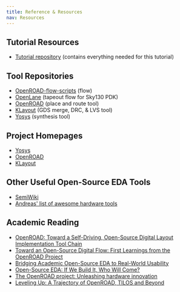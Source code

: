 ```yaml
---
title: Reference & Resources
nav: Resources
---
```


## Tutorial Resources
* [Tutorial repository](https://github.com/The-OpenROAD-Project/micro2022tutorial) (contains everything needed for this tutorial)

## Tool Repositories
* [OpenROAD-flow-scripts](https://github.com/The-OpenROAD-Project/OpenROAD-flow-scripts) (flow)
* [OpenLane](https://github.com/The-OpenROAD-Project/OpenLane) (tapeout flow for Sky130 PDK)
* [OpenROAD](https://github.com/The-OpenROAD-Project/OpenROAD) (place and route tool)
* [KLayout](https://github.com/KLayout/klayout) (GDS merge, DRC, & LVS tool)
* [Yosys](https://github.com/YosysHQ/yosys) (synthesis tool)

## Project Homepages
* [Yosys](https://yosyshq.net/yosys)
* [OpenROAD](https://theopenroadproject.org)
* [KLayout](https://www.klayout.de)

## Other Useful Open-Source EDA Tools
* [SemiWiki](https://semiwiki.com/wikis/industry-wikis/eda-open-source-tools-wiki)
* [Andreas' list of awesome hardware tools](https://github.com/aolofsson/awesome-hardware-tools)

## Academic Reading
* [OpenROAD: Toward a Self-Driving, Open-Source Digital Layout Implementation Tool Chain](https://par.nsf.gov/servlets/purl/10171024)
* [Toward an Open-Source Digital Flow: First Learnings from the OpenROAD Project](https://dl.acm.org/doi/abs/10.1145/3316781.3326334)
* [Bridging Academic Open-Source EDA to Real-World Usability](https://ieeexplore.ieee.org/abstract/document/9256694)
* [Open-Source EDA: If We Build It, Who Will Come?](https://ieeexplore.ieee.org/abstract/document/9344073)
* [The OpenROAD project: Unleashing hardware innovation](https://vlsicad.ucsd.edu/Publications/Conferences/383/c383.pdf)
* [Leveling Up: A Trajectory of OpenROAD, TILOS and Beyond](https://dl.acm.org/doi/abs/10.1145/3505170.3511479)
